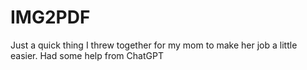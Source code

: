 # IMG2PDF

Just a quick thing I threw together for my mom to make her job a little easier. Had some help from ChatGPT